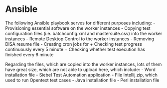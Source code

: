 # Ansible
The following Ansible playbook serves for different purposes including:
    - Provisioning essential software on the worker instances
    - Copying test configuration files (i.e. batchconfig.xml and mastersuite.csv) into the worker instances
    - Remote Desktop Control to the worker instances
    - Removing DISA resume file
    - Creating cron jobs for
        + Checking test progress continuously every 5 minute
        + Checking whether test execution has finished every 6 minute

Regarding the files, which are copied into the worker instances, lots of them have great size,
which are not able to upload here, which include:
    - Word installation file
    - Siebel Test Automation application
    - File Intellij.zip, which used to run Opentext test cases
    - Java installation file
    - Perl installation file